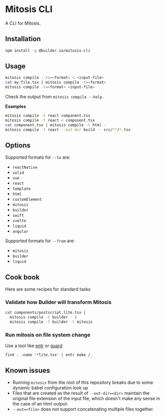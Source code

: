 # Mitosis CLI

A CLI for Mitosis.

## Installation

```bash
npm install -g @builder.io/mitosis-cli
```

## Usage

```bash
mitosis compile --to=<format> < <input-file>
cat my-file.tsx | mitosis compile -t=<format>
mitosis compile -t=<format> <input-file>
```

Check the output from `mitosis compile --help`.

**Examples**

```bash
mitosis compile -t react component.tsx
mitosis compile -t react < component.tsx
cat component.tsx | mitosis compile -t html -
mitosis compile -t react --out-dir build -- src/**/*.tsx
```

## Options

Supported formats for `--to` are:

- `reactNative`
- `solid`
- `vue`
- `react`
- `template`
- `html`
- `customElement`
- `mitosis`
- `builder`
- `swift`
- `svelte`
- `liquid`
- `angular`

Supported formats for `--from` are:

- `mitosis`
- `builder`
- `liquid`

## Cook book

Here are some recipes for standard tasks

### Validate how Builder will transform Mitosis

```bash
cat components/postscript.lite.tsx |
  mitosis compile -t builder - |
  mitosis compile -f builder -t mitosis
```

### Run mitosis on file system change

Use a tool like [entr](https://github.com/eradman/entr) or [guard](https://github.com/guard/guard)

```
find . -name '*lite.tsx' | entr make /_
```

## Known issues

- Running `mitosis` from the root of this repository breaks due to some
  dynamic babel configuration look up
- Files that are created as the result of `--out-dir=<dir>` maintain the original
  file extension of the input file, which doesn't make any sense in the case of
  an html output.
- `--out=<file>` does not support concatenating multiple files together.

